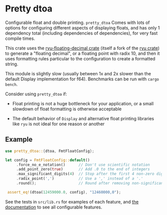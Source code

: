 
# Pretty dtoa

Configurable float and double printing. ``pretty_dtoa`` Comes with lots of options for configuring different aspects of displaying floats, and has only 1 dependency total (including dependencies of dependencies), for very fast compile times.

This crate uses the [ryu-floating-decimal crate](https://github.com/Torrencem/ryu-floating-decimal) (itself a fork of the [ryu crate](https://github.com/dtolnay/ryu)) to generate a "floating decimal", or a floating point with radix 10, and then it uses formatting rules particular to the configuration to create a formatted string.

This module is slightly slow (usually between 1x and 2x slower than the default Display implementation for f64). Benchmarks can be run with ``cargo bench``.

Consider using ``pretty_dtoa`` if:

* Float printing is not a huge bottleneck for your application, or a small slowdown of float formatting is otherwise acceptable

* The default behavior of ``Display`` and alternative float printing libraries like ``ryu`` is not ideal for one reason or another

## Example

```rust
use pretty_dtoa::{dtoa, FmtFloatConfig};

let config = FmtFloatConfig::default()
     .force_no_e_notation()      // Don't use scientific notation
     .add_point_zero(true)       // Add .0 to the end of integers
     .max_significant_digits(4)  // Stop after the first 4 non-zero digits
     .radix_point(',')           // Use a ',' instead of a '.'
     .round();                   // Round after removing non-significant digits

 assert_eq!(dtoa(12459000.0, config), "12460000,0");
```

See the tests in ``src/lib.rs`` for examples of each feature, and [the documentation](https://docs.rs/pretty_dtoa) to see all configurable features.
